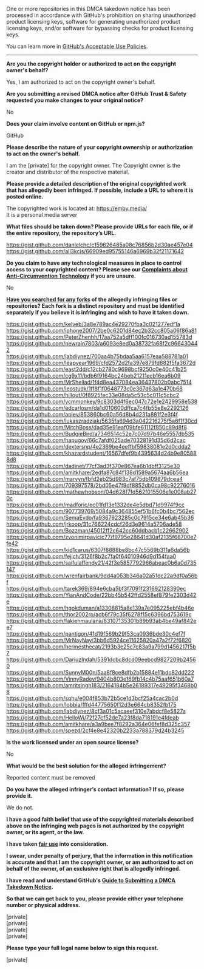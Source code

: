 One or more repositories in this DMCA takedown notice has been processed in accordance with GitHub's prohibition on sharing unauthorized product licensing keys, software for generating unauthorized product licensing keys, and/or software for bypassing checks for product licensing keys.

You can learn more in [GitHub's Acceptable Use Policies](https://docs.github.com/en/github/site-policy/github-acceptable-use-policies).

---

**Are you the copyright holder or authorized to act on the copyright owner's behalf?**

Yes, I am authorized to act on the copyright owner's behalf.

**Are you submitting a revised DMCA notice after GitHub Trust & Safety requested you make changes to your original notice?**

No

**Does your claim involve content on GitHub or npm.js?**

GitHub

**Please describe the nature of your copyright ownership or authorization to act on the owner's behalf.**

I am the [private] for the copyright owner. The Copyright owner is the creator and distributor of the respective material.

**Please provide a detailed description of the original copyrighted work that has allegedly been infringed. If possible, include a URL to where it is posted online.**

The copyrighted work is located at: https://emby.media/  
It is a personal media server

**What files should be taken down? Please provide URLs for each file, or if the entire repository, the repository’s URL.**

https://gist.github.com/danielchc/c159626485a08c76856b2d30ae457e04  
https://gist.github.com/all3kcis/66909ed95755146a6969b32f21171642

**Do you claim to have any technological measures in place to control access to your copyrighted content? Please see our <a href="https://docs.github.com/articles/guide-to-submitting-a-dmca-takedown-notice#complaints-about-anti-circumvention-technology">Complaints about Anti-Circumvention Technology</a> if you are unsure.**

No

**<a href="https://docs.github.com/articles/dmca-takedown-policy#b-what-about-forks-or-whats-a-fork">Have you searched for any forks</a> of the allegedly infringing files or repositories? Each fork is a distinct repository and must be identified separately if you believe it is infringing and wish to have it taken down.**

https://gist.github.com/kelveb/3a8e789ac4e29270fba3c021277edf1a  
https://gist.github.com/iphone2007/2be0c6201d84ec2b32cc805a06f86a81  
https://gist.github.com/PeterZhenhh/17aa752a5dff100fc016730ad155783d  
https://gist.github.com/newrain7803/a6093e8ed0a38732fa68f2c966430442  
https://gist.github.com/labdiynez/700aa4b75bdaa5aa6157eaa588781a01  
https://gist.github.com/leapyear1969/cfd2572d2fa397e879fd882f5fa3672d  
https://gist.github.com/east2dd/c12cb2780c9698bcf9250c0e40c41b25  
https://gist.github.com/cg9x11/bdb6f9164bc24beb21211ecb16ea6b09  
https://gist.github.com/MrShellad/1f4d8ea437084ea36437802b0abc7514  
https://gist.github.com/leostudk/1ff8f1f0648773c0e367d63a1e470b68  
https://gist.github.com/hillout/0f8925fec33e08da5c53c5c011c5cbc2  
https://gist.github.com/ycmmonkey/9c8303d4f6ec047c72e1e2429958e538  
https://gist.github.com/edcarlosm/da1d010600dffca7c4fb55e8e2292126  
https://gist.github.com/aplev/853860bc60a56d8b4d231a881f2e3f4f  
https://gist.github.com/lukaszradziak/5635fa694d3a042216275f5a6f1f30cd  
https://gist.github.com/MitchBoss/dad35e91eaf09bfe61112f850c89d8f8  
https://gist.github.com/BudgieBird/a7346514c52e7c07d97b46e5557db535  
https://gist.github.com/hapugov/66c7afdf025ade70328191d35d6d2cac  
https://gist.github.com/dextersnp/4e2369be4eeffbf59838081e2d0cdda2  
https://gist.github.com/khazardstudent/16567dfef9b4395634d24b9e805888d8  
https://gist.github.com/dadinet/77cf3ad3f370e867ea6b1dbff3125e30  
https://gist.github.com/amitkhare/2edfa87c84f138d1589a5674aa6b56ea  
https://gist.github.com/marvyn/fbfd2eb25d983c7af75db109879dcea4  
https://gist.github.com/709397578/2bd05e47f9df8852db0ca98c92276016  
https://gist.github.com/mathewhobson/04d628f7fd562f015506e1e008ab270c  
https://gist.github.com/madforic/ec01fd13e1332de4e5dbd71d9974f9cc  
https://gist.github.com/907739769/5084a9c364855ef51b6fc0b4bc7562ec  
https://gist.github.com/SemaEvdo/fa9367923285c0c7915ce34e6ab45b36  
https://gist.github.com/jrkoop/31c766224cdcf26d3e9614a5706ade58  
https://gist.github.com/Bozzman/45012ff2c642cc60ddbacb1c22662902  
https://gist.github.com/zvonimirpavicic77/f9795e28641d30af2135f68700e7fe42  
https://gist.github.com/kid1carus/6307f8888be8bc47c5569b311a6da56b  
https://gist.github.com/fejich/3126f8b2c7fa0f64010946d9d154faa0  
https://gist.github.com/saifulaffendy21/42f3e5857792966abeac0b6a0d735147  
https://gist.github.com/wrenfairbank/9dd4a053b346a02a51dc22a9df0a56bf  
https://gist.github.com/tarek369/894e6cba5bf3f7091f231692128390ec  
https://gist.github.com/YianAndCode/22bb45b542ffd2558ef879fe2303d42e  
https://gist.github.com/hgokduman/a13308815a8e139a7e095225ebf4b46e  
https://gist.github.com/thor2002ro/acb6f79c35f6278f15c6396bd753619c  
https://gist.github.com/fakiehmaulana/83107135301b89b93ab4be49af842ee7  
https://gist.github.com/pantigon/41d19f569b29f53ca0936bde30c4ef7f  
https://gist.github.com/MrNayNay/3bb6d5924ce11625820a47a2f72f6820  
https://gist.github.com/hermesthecat/2193b3e25c7c83a9a799d1456217f5b7  
https://gist.github.com/DariuzIndah/5391dcbc8dcd09eebcd9827209b24560  
https://gist.github.com/SunnyM00n/5aa8f8ce8dfb2b15884e11bdc82dd222  
https://gist.github.com/VinnyRadev/9404b803e169fb14c4b75aaf651b60a7  
https://gist.github.com/amritsingh183/2164184b5e26189317e49295f3468b08  
https://gist.github.com/sqhu/e004f853b72b5ce1d3bcf25a4cac2b0d  
https://gist.github.com/lobbia/fffd44775650f12d3e664cb8352fb175  
https://gist.github.com/labdiynez/8cf3a01c5acaeef310e7abdcf8e5827a  
https://gist.github.com/HelloWi/72f27cf52de7a23f8da718191e4fdeab  
https://gist.github.com/amitkhare/a3a9bee7f8292a364e06fef8d325c357  
https://gist.github.com/spezd/2cf4e8e42320b2233a788379d24b3245  

**Is the work licensed under an open source license?**

No

**What would be the best solution for the alleged infringement?**

Reported content must be removed

**Do you have the alleged infringer’s contact information? If so, please provide it.**

We do not.

**I have a good faith belief that use of the copyrighted materials described above on the infringing web pages is not authorized by the copyright owner, or its agent, or the law.**

**I have taken <a href="https://www.lumendatabase.org/topics/22">fair use</a> into consideration.**

**I swear, under penalty of perjury, that the information in this notification is accurate and that I am the copyright owner, or am authorized to act on behalf of the owner, of an exclusive right that is allegedly infringed.**

**I have read and understand GitHub's <a href="https://docs.github.com/articles/guide-to-submitting-a-dmca-takedown-notice/">Guide to Submitting a DMCA Takedown Notice</a>.**

**So that we can get back to you, please provide either your telephone number or physical address.**

[private]  
[private]  
[private]  
[private]  

**Please type your full legal name below to sign this request.**

[private]      
